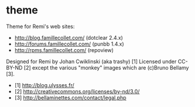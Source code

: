 theme
=====

Theme for Remi's web sites:
- http://blog.famillecollet.com/   (dotclear 2.4.x)
- http://forums.famillecollet.com/ (punbb 1.4.x)
- http://rpms.famillecollet.com/   (repoview)

Designed for Remi by Johan Cwiklinski (aka trashy) [1] Licensed under CC-BY-ND [2] except the various "monkey" images which are (c)Bruno Bellamy [3].

* [1] http://blog.ulysses.fr/
* [2] http://creativecommons.org/licenses/by-nd/3.0/
* [3] http://bellaminettes.com/contact/legal.php

